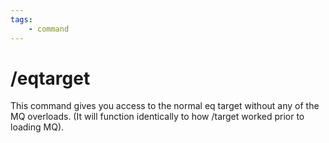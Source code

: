 ```yaml
---
tags:
    - command
---
```

# /eqtarget

This command gives you access to the normal eq target without any of the MQ overloads.  (It will function identically to how /target worked prior to loading MQ).

